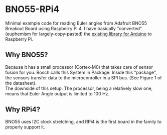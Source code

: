 # BNO55-RPi4
Minimal example code for reading Euler angles from Adafruit BNO55 Breakout Board using Raspberry Pi 4.
I have basically "converted" (euphemism for largely-copy-pasted) the [existing library for Arduino](https://github.com/adafruit/Adafruit_BNO055) to Raspberry Pi.  
## Why BNO55? 
Because it has a small processor (Cortex-M0) that takes care of sensor fusion for you. Bosch calls this System in Package. Inside this "package", the sensors transfer data to the microconroller in a SPI bus. (See Figure 1 of the datasheet).  
The downside of this setup: The processor, being a relatively slow one, means that Euler Angle output is limited to 100 Hz.  
## Why RPi4? 
BNO55 uses I2C clock stretching, and RPi4 is the first board in the family to properly support it. 

